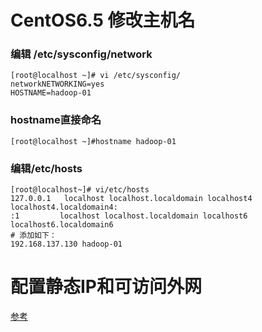 # CentOS6.5 修改主机名

### 编辑 /etc/sysconfig/network
	
	
	[root@localhost ~]# vi /etc/sysconfig/
	networkNETWORKING=yes
	HOSTNAME=hadoop-01
	
### hostname直接命名

	[root@localhost ~]#hostname hadoop-01
	
### 编辑/etc/hosts

	[root@localhost~]# vi/etc/hosts
	127.0.0.1   localhost localhost.localdomain localhost4 localhost4.localdomain4:
	:1         localhost localhost.localdomain localhost6 localhost6.localdomain6
	# 添加如下：
	192.168.137.130 hadoop-01

# 配置静态IP和可访问外网

[参考](./CentOS6.5配置静态IP和可访问外网.pdf)

